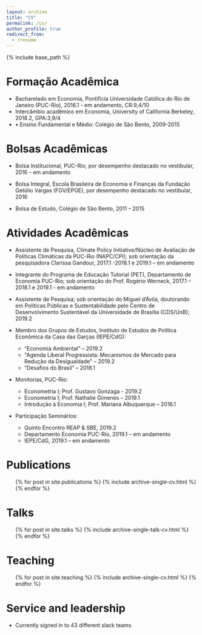 ```yaml
---
layout: archive
title: "CV"
permalink: /cv/
author_profile: true
redirect_from:
  - /resume
---
```


{% include base_path %}

Formação Acadêmica
======
* Bacharelado em Economia, Pontifícia Universidade Católica do Rio de Janeiro (PUC-Rio), 2016.1 - em andamento, CR:9,4/10
* Intercâmbio acadêmico em Economia, University of California Berkeley, 2018.2, GPA:3,9/4
* •	Ensino Fundamental e Médio: Colégio de São Bento, 2009-2015

Bolsas Acadêmicas
======
* Bolsa Institucional, PUC-Rio, por desempenho destacado no vestibular, 2016 – em andamento

* Bolsa Integral, Escola Brasileira de Economia e Finanças da Fundação Getúlio Vargas (FGV/EPGE), por desempenho destacado no vestibular, 2016

* Bolsa de Estudo, Colégio de São Bento, 2011 – 2015
  
Atividades Acadêmicas
======
* Assistente de Pesquisa, Climate Policy Initiative/Núcleo de Avaliação de Políticas Climáticas da PUC-Rio (NAPC/CPI); sob orientação da pesquisadora Clarissa Gandour, 2017.1 -2018.1 e 2019.1 – em andamento

* Integrante do Programa de Educação Tutorial (PET), Departamento de Economia PUC-Rio; sob orientação do Prof. Rogério Werneck, 2017.1 – 2018.1 e 2019.1 - em andamento

* Assistente de Pesquisa; sob orientação do Miguel d’Ávila, doutorando em Políticas Públicas e Sustentabilidade pelo Centro de Desenvolvimento Sustentável da Universidade de Brasília (CDS/UnB); 2019.2 

* Membro dos Grupos de Estudos, Instituto de Estudos de Política Econômica da Casa das Garças (IEPE/CdG):
  * “Economia Ambiental” – 2019.2
  * "Agenda Liberal Progressista: Mecanismos de Mercado para Redução da Desigualdade" – 2019.2
  * “Desafios do Brasil” – 2018.1

* Monitorias, PUC-Rio:
  * Econometria I; Prof. Gustavo Gonzaga  - 2019.2
  * Econometria I; Prof. Nathalie Gimenes – 2019.1
  * Introdução à Economia I; Prof. Mariana Albuquerque – 2016.1

* Participação Seminários:
  * Quinto Encontro REAP & SBE, 2019.2
  * Departamento Economia PUC-Rio, 2019.1 – em andamento
  * IEPE/CdG, 2019.1 – em andamento


Publications
======
  <ul>{% for post in site.publications %}
    {% include archive-single-cv.html %}
  {% endfor %}</ul>
  
Talks
======
  <ul>{% for post in site.talks %}
    {% include archive-single-talk-cv.html %}
  {% endfor %}</ul>
  
Teaching
======
  <ul>{% for post in site.teaching %}
    {% include archive-single-cv.html %}
  {% endfor %}</ul>
  
Service and leadership
======
* Currently signed in to 43 different slack teams
